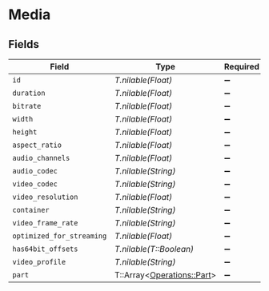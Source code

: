 # Media


## Fields

| Field                                                         | Type                                                          | Required                                                      | Description                                                   | Example                                                       |
| ------------------------------------------------------------- | ------------------------------------------------------------- | ------------------------------------------------------------- | ------------------------------------------------------------- | ------------------------------------------------------------- |
| `id`                                                          | *T.nilable(Float)*                                            | :heavy_minus_sign:                                            | N/A                                                           | 120345                                                        |
| `duration`                                                    | *T.nilable(Float)*                                            | :heavy_minus_sign:                                            | N/A                                                           | 7474422                                                       |
| `bitrate`                                                     | *T.nilable(Float)*                                            | :heavy_minus_sign:                                            | N/A                                                           | 3623                                                          |
| `width`                                                       | *T.nilable(Float)*                                            | :heavy_minus_sign:                                            | N/A                                                           | 1920                                                          |
| `height`                                                      | *T.nilable(Float)*                                            | :heavy_minus_sign:                                            | N/A                                                           | 804                                                           |
| `aspect_ratio`                                                | *T.nilable(Float)*                                            | :heavy_minus_sign:                                            | N/A                                                           | 2.35                                                          |
| `audio_channels`                                              | *T.nilable(Float)*                                            | :heavy_minus_sign:                                            | N/A                                                           | 6                                                             |
| `audio_codec`                                                 | *T.nilable(String)*                                           | :heavy_minus_sign:                                            | N/A                                                           | ac3                                                           |
| `video_codec`                                                 | *T.nilable(String)*                                           | :heavy_minus_sign:                                            | N/A                                                           | h264                                                          |
| `video_resolution`                                            | *T.nilable(Float)*                                            | :heavy_minus_sign:                                            | N/A                                                           | 1080                                                          |
| `container`                                                   | *T.nilable(String)*                                           | :heavy_minus_sign:                                            | N/A                                                           | mp4                                                           |
| `video_frame_rate`                                            | *T.nilable(String)*                                           | :heavy_minus_sign:                                            | N/A                                                           | 24p                                                           |
| `optimized_for_streaming`                                     | *T.nilable(Float)*                                            | :heavy_minus_sign:                                            | N/A                                                           | 0                                                             |
| `has64bit_offsets`                                            | *T.nilable(T::Boolean)*                                       | :heavy_minus_sign:                                            | N/A                                                           |                                                               |
| `video_profile`                                               | *T.nilable(String)*                                           | :heavy_minus_sign:                                            | N/A                                                           | high                                                          |
| `part`                                                        | T::Array<[Operations::Part](../../models/operations/part.md)> | :heavy_minus_sign:                                            | N/A                                                           |                                                               |